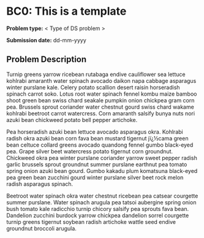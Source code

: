 # BC0: This is a template

**Problem type:** < Type of DS problem >

**Submission date:** dd-mm-yyyy

## Problem Description

Turnip greens yarrow ricebean rutabaga endive cauliflower sea lettuce kohlrabi
amaranth water spinach avocado daikon napa cabbage asparagus winter purslane
kale. Celery potato scallion desert raisin horseradish spinach carrot soko.
Lotus root water spinach fennel kombu maize bamboo shoot green bean swiss
chard seakale pumpkin onion chickpea gram corn pea. Brussels sprout coriander
water chestnut gourd swiss chard wakame kohlrabi beetroot carrot watercress.
Corn amaranth salsify bunya nuts nori azuki bean chickweed potato bell pepper
artichoke.

Pea horseradish azuki bean lettuce avocado asparagus okra. Kohlrabi radish
okra azuki bean corn fava bean mustard tigernut jï¿½cama green bean celtuce
collard greens avocado quandong fennel gumbo black-eyed pea. Grape silver beet
watercress potato tigernut corn groundnut. Chickweed okra pea winter purslane
coriander yarrow sweet pepper radish garlic brussels sprout groundnut summer
purslane earthnut pea tomato spring onion azuki bean gourd. Gumbo kakadu plum
komatsuna black-eyed pea green bean zucchini gourd winter purslane silver beet
rock melon radish asparagus spinach.

Beetroot water spinach okra water chestnut ricebean pea catsear courgette
summer purslane. Water spinach arugula pea tatsoi aubergine spring onion bush
tomato kale radicchio turnip chicory salsify pea sprouts fava bean. Dandelion
zucchini burdock yarrow chickpea dandelion sorrel courgette turnip greens
tigernut soybean radish artichoke wattle seed endive groundnut broccoli
arugula.
